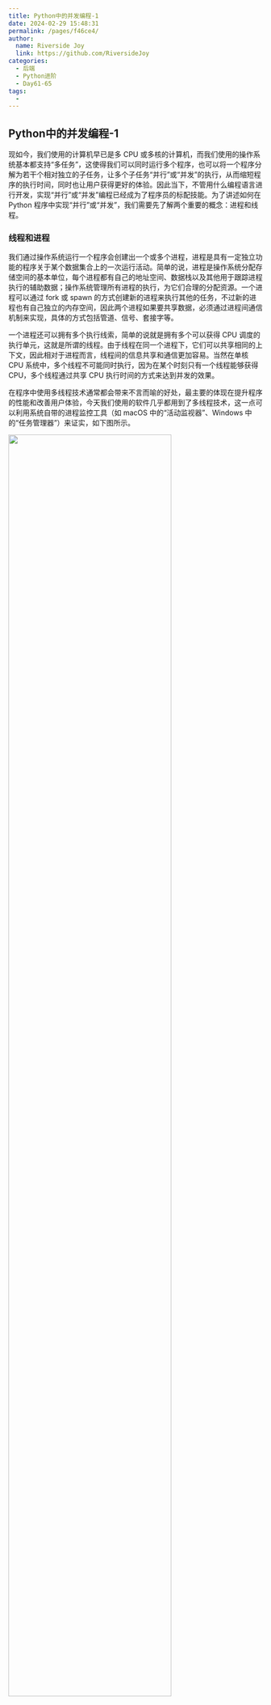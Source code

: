 ```yaml
---
title: Python中的并发编程-1
date: 2024-02-29 15:48:31
permalink: /pages/f46ce4/
author:
  name: Riverside Joy
  link: https://github.com/RiversideJoy
categories:
  - 后端
  - Python进阶
  - Day61-65
tags:
  - 
---
```

## Python中的并发编程-1

现如今，我们使用的计算机早已是多 CPU 或多核的计算机，而我们使用的操作系统基本都支持“多任务”，这使得我们可以同时运行多个程序，也可以将一个程序分解为若干个相对独立的子任务，让多个子任务“并行”或“并发”的执行，从而缩短程序的执行时间，同时也让用户获得更好的体验。因此当下，不管用什么编程语言进行开发，实现“并行”或“并发”编程已经成为了程序员的标配技能。为了讲述如何在 Python 程序中实现“并行”或“并发”，我们需要先了解两个重要的概念：进程和线程。

### 线程和进程

我们通过操作系统运行一个程序会创建出一个或多个进程，进程是具有一定独立功能的程序关于某个数据集合上的一次运行活动。简单的说，进程是操作系统分配存储空间的基本单位，每个进程都有自己的地址空间、数据栈以及其他用于跟踪进程执行的辅助数据；操作系统管理所有进程的执行，为它们合理的分配资源。一个进程可以通过 fork 或 spawn 的方式创建新的进程来执行其他的任务，不过新的进程也有自己独立的内存空间，因此两个进程如果要共享数据，必须通过进程间通信机制来实现，具体的方式包括管道、信号、套接字等。

一个进程还可以拥有多个执行线索，简单的说就是拥有多个可以获得 CPU 调度的执行单元，这就是所谓的线程。由于线程在同一个进程下，它们可以共享相同的上下文，因此相对于进程而言，线程间的信息共享和通信更加容易。当然在单核 CPU 系统中，多个线程不可能同时执行，因为在某个时刻只有一个线程能够获得 CPU，多个线程通过共享 CPU 执行时间的方式来达到并发的效果。

在程序中使用多线程技术通常都会带来不言而喻的好处，最主要的体现在提升程序的性能和改善用户体验，今天我们使用的软件几乎都用到了多线程技术，这一点可以利用系统自带的进程监控工具（如 macOS 中的“活动监视器”、Windows 中的“任务管理器”）来证实，如下图所示。

<img src="https://gitee.com/jackfrued/mypic/raw/master/20210822094243.png" width="80%">

这里，我们还需要跟大家再次强调两个概念：**并发**（concurrency）和**并行**（parallel）。**并发**通常是指同一时刻只能有一条指令执行，但是多个线程对应的指令被快速轮换地执行。比如一个处理器，它先执行线程 A 的指令一段时间，再执行线程 B 的指令一段时间，再切回到线程 A 执行一段时间。由于处理器执行指令的速度和切换的速度极快，人们完全感知不到计算机在这个过程中有多个线程切换上下文执行的操作，这就使得宏观上看起来多个线程在同时运行，但微观上其实只有一个线程在执行。**并行**是指同一时刻，有多条指令在多个处理器上同时执行，并行必须要依赖于多个处理器，不论是从宏观上还是微观上，多个线程可以在同一时刻一起执行的。很多时候，我们并不用严格区分并发和并行两个词，所以我们有时候也把 Python 中的多线程、多进程以及异步 I/O 都视为实现并发编程的手段，但实际上前面两者也可以实现并行编程，当然这里还有一个全局解释器锁（GIL）的问题，我们稍后讨论。

### 多线程编程

Python 标准库中`threading`模块的`Thread`类可以帮助我们非常轻松的实现多线程编程。我们用一个联网下载文件的例子来对比使用多线程和不使用多线程到底有什么区别，代码如下所示。

不使用多线程的下载。

```Python
import random
import time


def download(*, filename):
    start = time.time()
    print(f'开始下载 {filename}.')
    time.sleep(random.randint(3, 6))
    print(f'{filename} 下载完成.')
    end = time.time()
    print(f'下载耗时: {end - start:.3f}秒.')


def main():
    start = time.time()
    download(filename='Python从入门到住院.pdf')
    download(filename='MySQL从删库到跑路.avi')
    download(filename='Linux从精通到放弃.mp4')
    end = time.time()
    print(f'总耗时: {end - start:.3f}秒.')


if __name__ == '__main__':
    main()
```

> **说明**：上面的代码并没有真正实现联网下载的功能，而是通过`time.sleep()`休眠一段时间来模拟下载文件需要一些时间上的开销，跟实际下载的状况比较类似。

运行上面的代码，可以得到如下所示的运行结果。可以看出，当我们的程序只有一个工作线程时，每个下载任务都需要等待上一个下载任务执行结束才能开始，所以程序执行的总耗时是三个下载任务各自执行时间的总和。

```
开始下载Python从入门到住院.pdf.
Python从入门到住院.pdf下载完成.
下载耗时: 3.005秒.
开始下载MySQL从删库到跑路.avi.
MySQL从删库到跑路.avi下载完成.
下载耗时: 5.006秒.
开始下载Linux从精通到放弃.mp4.
Linux从精通到放弃.mp3下载完成.
下载耗时: 6.007秒.
总耗时: 14.018秒.
```

事实上，上面的三个下载任务之间并没有逻辑上的因果关系，三者是可以“并发”的，下一个下载任务没有必要等待上一个下载任务结束，为此，我们可以使用多线程编程来改写上面的代码。

```Python
import random
import time
from threading import Thread


def download(*, filename):
    start = time.time()
    print(f'开始下载 {filename}.')
    time.sleep(random.randint(3, 6))
    print(f'{filename} 下载完成.')
    end = time.time()
    print(f'下载耗时: {end - start:.3f}秒.')


def main():
    threads = [
        Thread(target=download, kwargs={'filename': 'Python从入门到住院.pdf'}),
        Thread(target=download, kwargs={'filename': 'MySQL从删库到跑路.avi'}),
        Thread(target=download, kwargs={'filename': 'Linux从精通到放弃.mp4'})
    ]
    start = time.time()
    # 启动三个线程
    for thread in threads:
        thread.start()
    # 等待线程结束
    for thread in threads:
        thread.join()
    end = time.time()
    print(f'总耗时: {end - start:.3f}秒.')


if __name__ == '__main__':
    main()
```

某次的运行结果如下所示。

```
开始下载 Python从入门到住院.pdf.
开始下载 MySQL从删库到跑路.avi.
开始下载 Linux从精通到放弃.mp4.
MySQL从删库到跑路.avi 下载完成.
下载耗时: 3.005秒.
Python从入门到住院.pdf 下载完成.
下载耗时: 5.006秒.
Linux从精通到放弃.mp4 下载完成.
下载耗时: 6.003秒.
总耗时: 6.004秒.
```

通过上面的运行结果可以发现，整个程序的执行时间几乎等于耗时最长的一个下载任务的执行时间，这也就意味着，三个下载任务是并发执行的，不存在一个等待另一个的情况，这样做很显然提高了程序的执行效率。简单的说，如果程序中有非常耗时的执行单元，而这些耗时的执行单元之间又没有逻辑上的因果关系，即 B 单元的执行不依赖于 A 单元的执行结果，那么 A 和 B 两个单元就可以放到两个不同的线程中，让他们并发的执行。这样做的好处除了减少程序执行的等待时间，还可以带来更好的用户体验，因为一个单元的阻塞不会造成程序的“假死”，因为程序中还有其他的单元是可以运转的。

#### 使用 Thread 类创建线程对象

通过上面的代码可以看出，直接使用`Thread`类的构造器就可以创建线程对象，而线程对象的`start()`方法可以启动一个线程。线程启动后会执行`target`参数指定的函数，当然前提是获得 CPU 的调度；如果`target`指定的线程要执行的目标函数有参数，需要通过`args`参数为其进行指定，对于关键字参数，可以通过`kwargs`参数进行传入。`Thread`类的构造器还有很多其他的参数，我们遇到的时候再为大家进行讲解，目前需要大家掌握的，就是`target`、`args`和`kwargs`。

#### 继承 Thread 类自定义线程

除了上面的代码展示的创建线程的方式外，还可以通过继承`Thread`类并重写`run()`方法的方式来自定义线程，具体的代码如下所示。

```Python
import random
import time
from threading import Thread


class DownloadThread(Thread):

    def __init__(self, filename):
        self.filename = filename
        super().__init__()

    def run(self):
        start = time.time()
        print(f'开始下载 {self.filename}.')
        time.sleep(random.randint(3, 6))
        print(f'{self.filename} 下载完成.')
        end = time.time()
        print(f'下载耗时: {end - start:.3f}秒.')


def main():
    threads = [
        DownloadThread('Python从入门到住院.pdf'),
        DownloadThread('MySQL从删库到跑路.avi'),
        DownloadThread('Linux从精通到放弃.mp4')
    ]
    start = time.time()
    # 启动三个线程
    for thread in threads:
        thread.start()
    # 等待线程结束
    for thread in threads:
        thread.join()
    end = time.time()
    print(f'总耗时: {end - start:.3f}秒.')


if __name__ == '__main__':
    main()
```

#### 使用线程池

我们还可以通过线程池的方式将任务放到多个线程中去执行，通过线程池来使用线程应该是多线程编程最理想的选择。事实上，线程的创建和释放都会带来较大的开销，频繁的创建和释放线程通常都不是很好的选择。利用线程池，可以提前准备好若干个线程，在使用的过程中不需要再通过自定义的代码创建和释放线程，而是直接复用线程池中的线程。Python 内置的`concurrent.futures`模块提供了对线程池的支持，代码如下所示。

```Python
import random
import time
from concurrent.futures import ThreadPoolExecutor
from threading import Thread


def download(*, filename):
    start = time.time()
    print(f'开始下载 {filename}.')
    time.sleep(random.randint(3, 6))
    print(f'{filename} 下载完成.')
    end = time.time()
    print(f'下载耗时: {end - start:.3f}秒.')


def main():
    with ThreadPoolExecutor(max_workers=4) as pool:
        filenames = ['Python从入门到住院.pdf', 'MySQL从删库到跑路.avi', 'Linux从精通到放弃.mp4']
        start = time.time()
        for filename in filenames:
            pool.submit(download, filename=filename)
    end = time.time()
    print(f'总耗时: {end - start:.3f}秒.')


if __name__ == '__main__':
    main()
```

### 守护线程

所谓“守护线程”就是在主线程结束的时候，不值得再保留的执行线程。这里的不值得保留指的是守护线程会在其他非守护线程全部运行结束之后被销毁，它守护的是当前进程内所有的非守护线程。简单的说，守护线程会跟随主线程一起挂掉，而主线程的生命周期就是一个进程的生命周期。如果不理解，我们可以看一段简单的代码。

```Python
import time
from threading import Thread


def display(content):
    while True:
        print(content, end='', flush=True)
        time.sleep(0.1)


def main():
    Thread(target=display, args=('Ping', )).start()
    Thread(target=display, args=('Pong', )).start()


if __name__ == '__main__':
    main()
```

> **说明**：上面的代码中，我们将`print`函数的参数`flush`设置为`True`，这是因为`flush`参数的值如果为`False`，而`print`又没有做换行处理，就会导致每次`print`输出的内容被放到操作系统的输出缓冲区，直到缓冲区被输出的内容塞满，才会清空缓冲区产生一次输出。上述现象是操作系统为了减少 I/O 中断，提升 CPU 利用率做出的设定，为了让代码产生直观交互，我们才将`flush`参数设置为`True`，强制每次输出都清空输出缓冲区。

上面的代码运行起来之后是不会停止的，因为两个子线程中都有死循环，除非你手动中断代码的执行。但是，如果在创建线程对象时，将名为`daemon`的参数设置为`True`，这两个线程就会变成守护线程，那么在其他线程结束时，即便有死循环，两个守护线程也会挂掉，不会再继续执行下去，代码如下所示。

 ```Python
 import time
 from threading import Thread
 
 
 def display(content):
     while True:
         print(content, end='', flush=True)
         time.sleep(0.1)
 
 
 def main():
     Thread(target=display, args=('Ping', ), daemon=True).start()
     Thread(target=display, args=('Pong', ), daemon=True).start()
     time.sleep(5)
 
 
 if __name__ == '__main__':
     main()
 ```

上面的代码，我们在主线程中添加了一行`time.sleep(5)`让主线程休眠5秒，在这个过程中，输出`Ping`和`Pong`的守护线程会持续运转，直到主线程在5秒后结束，这两个守护线程也被销毁，不再继续运行。

> **思考**：如果将上面代码第12行的`daemon=True`去掉，代码会怎样执行？有兴趣的读者可以尝试一下，并看看实际执行的结果跟你想象的是否一致。

### 资源竞争

在编写多线程代码时，不可避免的会遇到多个线程竞争同一个资源（对象）的情况。在这种情况下，如果没有合理的机制来保护被竞争的资源，那么就有可能出现非预期的状况。下面的代码创建了`100`个线程向同一个银行账户（初始余额为`0`元）转账，每个线程转账金额为`1`元。在正常的情况下，我们的银行账户最终的余额应该是`100`元，但是运行下面的代码我们并不能得到`100`元这个结果。

```Python
import time

from concurrent.futures import ThreadPoolExecutor


class Account(object):
    """银行账户"""

    def __init__(self):
        self.balance = 0.0

    def deposit(self, money):
        """存钱"""
        new_balance = self.balance + money
        time.sleep(0.01)
        self.balance = new_balance


def main():
    """主函数"""
    account = Account()
    with ThreadPoolExecutor(max_workers=16) as pool:
        for _ in range(100):
            pool.submit(account.deposit, 1)
    print(account.balance)


if __name__ == '__main__':
    main()
```

上面代码中的`Account`类代表了银行账户，它的`deposit`方法代表存款行为，参数`money`代表存入的金额，该方法通过`time.sleep`函数模拟受理存款需要一段时间。我们通过线程池的方式启动了`100`个线程向一个账户转账，但是上面的代码并不能运行出`100`这个我们期望的结果，这就是在多个线程竞争一个资源的时候，可能会遇到的数据不一致的问题。注意上面代码的第`14`行，当多个线程都执行到这行代码时，它们会在相同的余额上执行加上存入金额的操作，这就会造成“丢失更新”现象，即之前修改数据的成果被后续的修改给覆盖掉了，所以才得不到正确的结果。

要解决上面的问题，可以使用锁机制，通过锁对操作数据的关键代码加以保护。Python 标准库的`threading`模块提供了`Lock`和`RLock`类来支持锁机制，这里我们不去深究二者的区别，建议大家直接使用`RLock`。接下来，我们给银行账户添加一个锁对象，通过锁对象来解决刚才存款时发生“丢失更新”的问题，代码如下所示。

```Python
import time

from concurrent.futures import ThreadPoolExecutor
from threading import RLock


class Account(object):
    """银行账户"""

    def __init__(self):
        self.balance = 0.0
        self.lock = RLock()

    def deposit(self, money):
        # 获得锁
        self.lock.acquire()
        try:
            new_balance = self.balance + money
            time.sleep(0.01)
            self.balance = new_balance
        finally:
            # 释放锁
            self.lock.release()


def main():
    """主函数"""
    account = Account()
    with ThreadPoolExecutor(max_workers=16) as pool:
        for _ in range(100):
            pool.submit(account.deposit, 1)
    print(account.balance)


if __name__ == '__main__':
    main()
```

上面代码中，获得锁和释放锁的操作也可以通过上下文语法来实现，使用上下文语法会让代码更加简单优雅，这也是我们推荐大家使用的方式。

```Python
import time

from concurrent.futures import ThreadPoolExecutor
from threading import RLock


class Account(object):
    """银行账户"""

    def __init__(self):
        self.balance = 0.0
        self.lock = RLock()

    def deposit(self, money):
        # 通过上下文语法获得锁和释放锁
        with self.lock:
            new_balance = self.balance + money
            time.sleep(0.01)
            self.balance = new_balance


def main():
    """主函数"""
    account = Account()
    with ThreadPoolExecutor(max_workers=16) as pool:
        for _ in range(100):
            pool.submit(account.deposit, 1)
    print(account.balance)


if __name__ == '__main__':
    main()
```

> **思考**：将上面的代码修改为5个线程向银行账户存钱，5个线程从银行账户取钱，取钱的线程在银行账户余额不足时，需要停下来等待存钱的线程将钱存入后再尝试取钱。这里需要用到线程调度的知识，大家可以自行研究下`threading`模块中的`Condition`类，看看是否能够完成这个任务。

### GIL问题

如果使用官方的 Python 解释器（通常称之为 CPython）运行 Python 程序，我们并不能通过使用多线程的方式将 CPU 的利用率提升到逼近400%（对于4核 CPU）或逼近800%（对于8核 CPU）这样的水平，因为 CPython 在执行代码时，会受到 GIL（全局解释器锁）的限制。具体的说，CPython 在执行任何代码时，都需要对应的线程先获得 GIL，然后每执行100条（字节码）指令，CPython 就会让获得 GIL 的线程主动释放 GIL，这样别的线程才有机会执行。因为 GIL 的存在，无论你的 CPU 有多少个核，我们编写的 Python 代码也没有机会真正并行的执行。

GIL 是官方 Python 解释器在设计上的历史遗留问题，要解决这个问题，让多线程能够发挥 CPU 的多核优势，需要重新实现一个不带 GIL 的 Python 解释器。这个问题按照官方的说法，在 Python 发布4.0版本时会得到解决，就让我们拭目以待吧。当下，对于 CPython 而言，如果希望充分发挥 CPU 的多核优势，可以考虑使用多进程，因为每个进程都对应一个 Python 解释器，因此每个进程都有自己独立的 GIL，这样就可以突破 GIL 的限制。在下一个章节中，我们会为大家介绍关于多进程的相关知识，并对多线程和多进程的代码及其执行效果进行比较。

